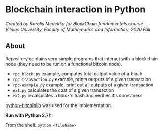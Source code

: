 Blockchain interaction in Python
===========================================
<h6>
Created by Karolis Medekša for BlockChain fundamentals course<br/>
Vilnius University, Faculty of Mathematics and Informatics, 2020 Fall
</h6>

About
-----

Repository contains very simple programs that interact with a blockchain node (they need to be run on a functional bitcoin node).

- `rpc_block.py` example, computes total output value of a block
- `rpc_transaction.py` example, prints outputs of a given transaction
- `rpc-example.py` example, print out all outputs of a given transaction
- `ex1.py` calculates the cost of a given transaction
- `ex2.py` recalculates a block's hash and verifies it's corectness

[python-bitcoinlib](https://pypi.org/project/python-bitcoinlib/) was used for the implementation.

**Run with Python 2.7!:**   

From  the shell: `python <fileName>`

